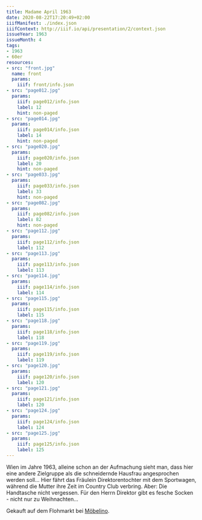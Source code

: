 ```yaml
---
title: Madame April 1963
date: 2020-08-22T17:20:49+02:00
iiifManifest: ./index.json
iiifContext: http://iiif.io/api/presentation/2/context.json
issueYear: 1963
issueMonth: 4
tags:
- 1963
- 60er
resources:
- src: "front.jpg"
  name: front
  params:
    iiif: front/info.json
- src: "page012.jpg"
  params:
    iiif: page012/info.json
    label: 12
    hint: non-paged
- src: "page014.jpg"
  params:
    iiif: page014/info.json
    label: 14
    hint: non-paged
- src: "page020.jpg"
  params:
    iiif: page020/info.json
    label: 20
    hint: non-paged
- src: "page033.jpg"
  params:
    iiif: page033/info.json
    label: 33
    hint: non-paged
- src: "page082.jpg"
  params:
    iiif: page082/info.json
    label: 82
    hint: non-paged
- src: "page112.jpg"
  params:
    iiif: page112/info.json
    label: 112
- src: "page113.jpg"
  params:
    iiif: page113/info.json
    label: 113
- src: "page114.jpg"
  params:
    iiif: page114/info.json
    label: 114
- src: "page115.jpg"
  params:
    iiif: page115/info.json
    label: 115
- src: "page118.jpg"
  params:
    iiif: page118/info.json
    label: 118
- src: "page119.jpg"
  params:
    iiif: page119/info.json
    label: 119
- src: "page120.jpg"
  params:
    iiif: page120/info.json
    label: 120
- src: "page121.jpg"
  params:
    iiif: page121/info.json
    label: 120
- src: "page124.jpg"
  params:
    iiif: page124/info.json
    label: 124
- src: "page125.jpg"
  params:
    iiif: page125/info.json
    label: 125
---
```

Wien im Jahre 1963, alleine schon an der Aufmachung sieht man, dass hier eine andere Zielgruppe als die schneidernde Hausfrau angesprochen werden soll...<!--more-->
Hier fährt das Fräulein Direktorentochter mit dem Sportwagen, während die Mutter ihre Zeit im Country Club verbring. Aber: Die Handtasche nicht vergessen.
Für den Herrn Direktor gibt es fesche Socken - nicht nur zu Weihnachten...

<div class="source">Gekauft auf dem Flohmarkt bei <a href="http://www.moebelino.de/">Möbelino</a>.</div>

